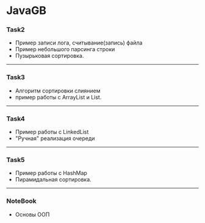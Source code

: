 # JavaGB

### Task2 

- Пример записи лога, считывание(запись) файла 
- Пример небольшого парсинга строки
- Пузырьковая сортировка.
____
### Task3

- Алгоритм сортировки слиянием
- пример работы с ArrayList и List.
____
### Task4
- Пример работы с LinkedList
- "Ручная" реализация очереди
____
### Task5
- Пример работы с HashMap
- Пирамидальная сортировка. 
____
### NoteBook
- Основы ООП
 
